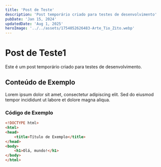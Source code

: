 ```yaml
---
title: 'Post de Teste'
description: 'Post temporário criado para testes de desenvolvimento'
pubDate: 'Jan 15, 2024'
updatedDate: 'Aug 1, 2025'
heroImage: '../../assets/1754052626483-Arte_Tio_Zito.webp'
---
```


# Post de Teste1

Este é um post temporário criado para testes de desenvolvimento.

## Conteúdo de Exemplo

Lorem ipsum dolor sit amet, consectetur adipiscing elit. Sed do eiusmod tempor incididunt ut labore et dolore magna aliqua.

### Código de Exemplo

```html
<!DOCTYPE html>
<html>
<head>
    <title>Título de Exemplo</title>
</head>
<body>
    <h1>Olá, mundo!</h1>
</body>
</html>
```